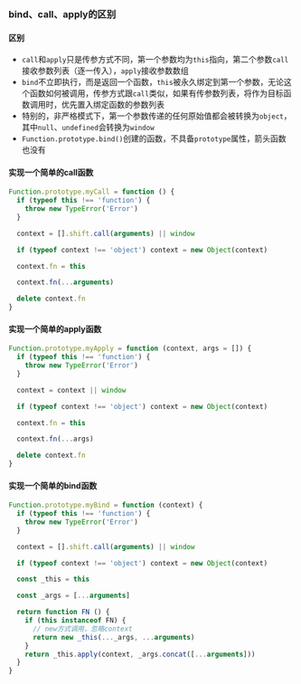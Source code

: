 ### bind、call、apply的区别

#### 区别

- `call`和`apply`只是传参方式不同，第一个参数均为`this`指向，第二个参数`call`接收参数列表（逐一传入），`apply`接收参数数组
- `bind`不立即执行，而是返回一个函数，`this`被永久绑定到第一个参数，无论这个函数如何被调用，传参方式跟`call`类似，如果有传参数列表，将作为目标函数调用时，优先置入绑定函数的参数列表
- 特别的，非严格模式下，第一个参数传递的任何原始值都会被转换为`object`，其中`null`、`undefined`会转换为`window`
- `Function.prototype.bind()`创建的函数，不具备`prototype`属性，箭头函数也没有

#### 实现一个简单的call函数

```js
Function.prototype.myCall = function () {
  if (typeof this !== 'function') {
    throw new TypeError('Error')
  }

  context = [].shift.call(arguments) || window

  if (typeof context !== 'object') context = new Object(context)

  context.fn = this

  context.fn(...arguments)

  delete context.fn
}
```

#### 实现一个简单的apply函数

```js
Function.prototype.myApply = function (context, args = []) {
  if (typeof this !== 'function') {
    throw new TypeError('Error')
  }

  context = context || window

  if (typeof context !== 'object') context = new Object(context)

  context.fn = this

  context.fn(...args)

  delete context.fn
}
```

#### 实现一个简单的bind函数

```js
Function.prototype.myBind = function (context) {
  if (typeof this !== 'function') {
    throw new TypeError('Error')
  }

  context = [].shift.call(arguments) || window

  if (typeof context !== 'object') context = new Object(context)

  const _this = this

  const _args = [...arguments]

  return function FN () {
    if (this instanceof FN) {
      // new方式调用，忽略context
      return new _this(..._args, ...arguments)
    }
    return _this.apply(context, _args.concat([...arguments]))
  }
}
```
